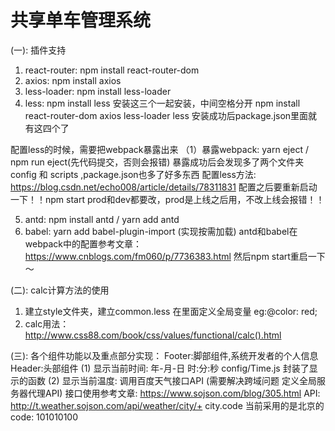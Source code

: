 # 共享单车管理系统

(一): 插件支持
1. react-router: npm install react-router-dom
2. axios: npm install axios
3. less-loader: npm install less-loader
4. less: npm install less
安装这三个一起安装，中间空格分开
npm install react-router-dom axios less-loader less
安装成功后package.json里面就有这四个了

配置less的时候，需要把webpack暴露出来
（1）暴露webpack: yarn eject / npm run eject(先代码提交，否则会报错)
   暴露成功后会发现多了两个文件夹 config 和 scripts ,package.json也多了好多东西
   配置less方法: https://blog.csdn.net/echo008/article/details/78311831
   配置之后要重新启动一下！！npm start
   prod和dev都要改，prod是上线之后用，不改上线会报错！！

5. antd: npm install antd / yarn add antd
6. babel: yarn add babel-plugin-import (实现按需加载)
antd和babel在webpack中的配置参考文章：
https://www.cnblogs.com/fm060/p/7736383.html
然后npm start重启一下～

(二): calc计算方法的使用
  1. 建立style文件夹，建立common.less
     在里面定义全局变量
     eg:@color: red;
  2. calc用法：
     http://www.css88.com/book/css/values/functional/calc().html

(三): 各个组件功能以及重点部分实现：
Footer:脚部组件,系统开发者的个人信息
Header:头部组件
(1) 显示当前时间: 年-月-日 时:分:秒 
    config/Time.js 封装了显示的函数
(2) 显示当前温度: 调用百度天气接口API
(需要解决跨域问题 定义全局服务器代理API)
接口使用参考文章: https://www.sojson.com/blog/305.html
API: http://t.weather.sojson.com/api/weather/city/+ city.code
当前采用的是北京的code: 101010100
